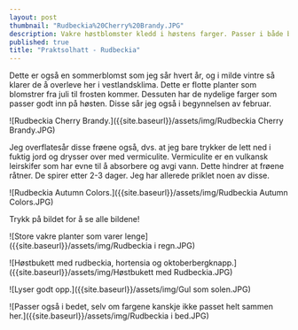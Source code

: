 ```yaml
---
layout: post
thumbnail: "Rudbeckia%20Cherry%20Brandy.JPG"
description: Vakre høstblomster kledd i høstens farger. Passer i både bed og krukker. Lette å få til fra frø.
published: true
title: "Praktsolhatt - Rudbeckia"
---
```






Dette er også en sommerblomst som jeg sår hvert år, og i milde vintre så klarer de å overleve her i vestlandsklima. Dette er flotte planter som blomstrer fra juli til frosten kommer. 
Dessuten har de nydelige farger som passer godt inn på høsten. Disse sår jeg også i begynnelsen av februar.

![Rudbeckia Cherry Brandy.]({{site.baseurl}}/assets/img/Rudbeckia Cherry Brandy.JPG)

<!--more-->

Jeg overflatesår disse frøene også, dvs. at jeg bare trykker de lett ned i fuktig jord og drysser over med vermiculite. Vermiculite er en vulkansk leirskifer som har evne til å absorbere og avgi vann. Dette hindrer at frøene råtner. De spirer etter 2-3 dager. Jeg har allerede priklet noen av disse.

![Rudbeckia Autumn Colors.]({{site.baseurl}}/assets/img/Rudbeckia Autumn Colors.JPG)

Trykk på bildet for å se alle bildene!

![Store vakre planter som varer lenge]({{site.baseurl}}/assets/img/Rudbeckia i regn.JPG)

![Høstbukett med rudbeckia, hortensia og oktoberbergknapp.]({{site.baseurl}}/assets/img/Høstbukett med Rudbeckia.JPG)

![Lyser godt opp.]({{site.baseurl}}/assets/img/Gul som solen.JPG)

![Passer også i bedet, selv om fargene kanskje ikke passet helt sammen her.]({{site.baseurl}}/assets/img/Rudbeckia i bed.JPG)
